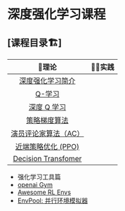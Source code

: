 # 深度强化学习课程

## [课程目录🏗️]
|                     📘理论                     | 👩‍💻实践 |
| :-------------------------------------------: | :----- |
| [深度强化学习简介](deep-rl-class/chapter1.md) |        |
|      [Q-学习](deep-rl-class/chapter2.md)      |        |
|   [深度 Q 学习](deep-rl-class/chapter3.md)    |        |
|               [策略梯度算法](deep-rl-class/chapter4.md)                |        |
|           [演员评论家算法（AC）]()            |        |
|            [近端策略优化 (PPO)]()             |        |
|            [Decision Transfomer]()            |        |


- 强化学习工具篇
- [openai Gym ](deep-rl-class/gym.md)
- [Awesome RL Envs](deep-rl-class/awesomeRLtools.md)
- [EnvPool: 并行环境模拟器](deep-rl-class/envpool.md)
